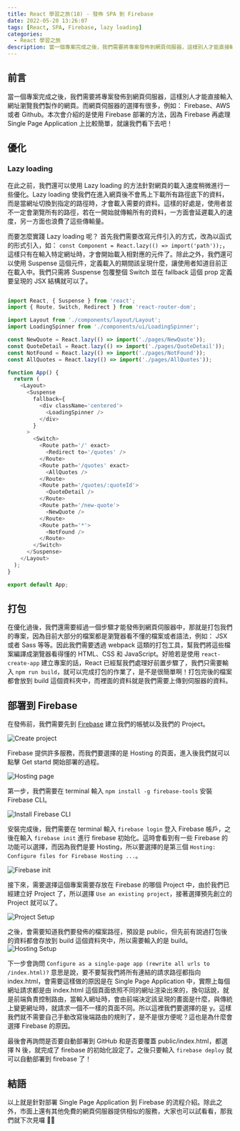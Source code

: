 ```yaml
---
title: React 學習之旅(18) - 發佈 SPA 到 Firebase
date: 2022-05-20 13:26:07
tags: [React, SPA, Firebase, lazy loading]
categories:
  - React 學習之旅
description: 當一個專案完成之後，我們需要將專案發佈到網頁伺服器，這樣別人才能直接輸入網址瀏覽我們製作的網頁。而網頁伺服器的選擇有很多，例如： Firebase、AWS 或者 Github。本次會介紹的是使用 Firebase 部署的方法，因為 Firebase 再處理 Single Page Application 上比較簡單，就讓我們看下去吧！
---
```

## 前言

當一個專案完成之後，我們需要將專案發佈到網頁伺服器，這樣別人才能直接輸入網址瀏覽我們製作的網頁。而網頁伺服器的選擇有很多，例如： Firebase、AWS 或者 Github。本次會介紹的是使用 Firebase 部署的方法，因為 Firebase 再處理 Single Page Application 上比較簡單，就讓我們看下去吧！

## 優化

### Lazy loading

在此之前，我們還可以使用 Lazy loading 的方法針對網頁的載入速度稍微進行一些優化。Lazy loading 使我們在進入網頁後不會馬上下載所有路徑底下的資料，而是當網址切換到指定的路徑時，才會載入需要的資料。這樣的好處是，使用者並不一定會瀏覽所有的路徑，若在一開始就傳輸所有的資料，一方面會延遲載入的速度，另一方面也浪費了這些傳輸量。

而要怎麼實踐 Lazy loading 呢？ 首先我們需要改寫元件引入的方式，改為以函式的形式引入，如： `const Component = React.lazy(() => import('path'));`，這樣只有在輸入特定網址時，才會開始載入相對應的元件了。除此之外，我們還可以使用 Suspense 這個元件，定義載入的期間該呈現什麼，讓使用者知道目前正在載入中。我們只需將 Suspense 包覆整個 Switch 並在 fallback 這個 prop 定義要呈現的 JSX 結構就可以了。

```js

import React, { Suspense } from 'react';
import { Route, Switch, Redirect } from 'react-router-dom';

import Layout from './components/layout/Layout';
import LoadingSpinner from './components/ui/LoadingSpinner';

const NewQuote = React.lazy(() => import('./pages/NewQuote'));
const QuoteDetail = React.lazy(() => import('./pages/QuoteDetail'));
const NotFound = React.lazy(() => import('./pages/NotFound'));
const AllQuotes = React.lazy(() => import('./pages/AllQuotes'));

function App() {
  return (
    <Layout>
      <Suspense
        fallback={
          <div className='centered'>
            <LoadingSpinner />
          </div>
        }
      >
        <Switch>
          <Route path='/' exact>
            <Redirect to='/quotes' />
          </Route>
          <Route path='/quotes' exact>
            <AllQuotes />
          </Route>
          <Route path='/quotes/:quoteId'>
            <QuoteDetail />
          </Route>
          <Route path='/new-quote'>
            <NewQuote />
          </Route>
          <Route path='*'>
            <NotFound />
          </Route>
        </Switch>
      </Suspense>
    </Layout>
  );
}

export default App;
```

## 打包

在優化過後，我們還需要經過一個步驟才能發佈到網頁伺服器中，那就是打包我們的專案，因為目前大部分的檔案都是瀏覽器看不懂的檔案或者語法，例如： JSX 或者 Sass 等等。因此我們需要透過 webpack 這類的打包工具，幫我們將這些檔案編譯成瀏覽器看得懂的 HTML、CSS 和 JavaScript。好險若是使用 `react-create-app` 建立專案的話，React 已經幫我們處理好前置步驟了，我們只需要輸入 `npm run build`，就可以完成打包的作業了，是不是很簡單啊！打包完後的檔案都會放到 build 這個資料夾中，而裡面的資料就是我們需要上傳到伺服器的資料。

## 部署到 Firebase

在發佈前，我們需要先到 [Firebase](https://firebase.google.com/) 建立我們的帳號以及我們的 Project。

![Create project](https://i.imgur.com/ghk9uYI.png)

Firebase 提供許多服務，而我們要選擇的是 Hosting 的頁面，進入後我們就可以點擊 Get startd 開始部署的過程。

![Hosting page](https://i.imgur.com/lxGCO7N.png)

第一步，我們需要在 terminal 輸入 `npm install -g firebase-tools` 安裝 Firebase CLI。

![Install Firebase CLI](https://i.imgur.com/ssXKHCZ.png)

安裝完成後，我們需要在 terminal 輸入 `firebase login` 登入 Firebase 帳戶，之後在輸入 `firebase init` 進行 firebase 初始化。這時會看到有一些 Firebase 的功能可以選擇，而因為我們是要 Hosting，所以要選擇的是第三個 `Hosting: Configure files for Firebase Hosting ...`。

![Firebase init](https://i.imgur.com/NX92zGq.png)

接下來，需要選擇這個專案需要存放在 Firebase 的哪個 Project 中，由於我們已經建立好 Project 了，所以選擇 `Use an existing project`，接著選擇預先創立的 Project 就可以了。

![Project Setup](https://i.imgur.com/y0AGFds.png)

之後，會需要知道我們要發佈的檔案路徑，預設是 public，但先前有說過打包後的資料都會存放到 build 這個資料夾中，所以需要輸入的是 build。
![Hosting Setup](https://i.imgur.com/HZUDtFp.png)

下一步會詢問 `Configure as a single-page app (rewrite all urls to /index.html)?` 意思是說，要不要幫我們將所有連結的請求路徑都指向 index.html，會需要這樣做的原因是在 Single Page Application 中，實際上每個網址請求都是由 index.html 這個頁面依照不同的網址渲染出來的，換句話說，就是前端負責控制路由，當輸入網址時，會由前端決定該呈現的畫面是什麼，與傳統上變更網址時，就請求一個不一樣的頁面不同。所以這裡我們要選擇的是 y。這樣我們就不需要自己手動改寫後端路由的規則了，是不是很方便呢？這也是為什麼會選擇 Firebase 的原因。

最後會再詢問是否要自動部署到 GitHub 和是否要覆蓋 public/index.html，都選擇 N 後，就完成了 firebase 的初始化設定了。之後只要輸入 `firebase deploy` 就可以自動部署到 firebase 了！

## 結語

以上就是針對部署 Single Page Application 到 Firebase 的流程介紹。除此之外，市面上還有其他免費的網頁伺服器提供相似的服務，大家也可以試看看，那我們就下次見囉 🤟🏼
